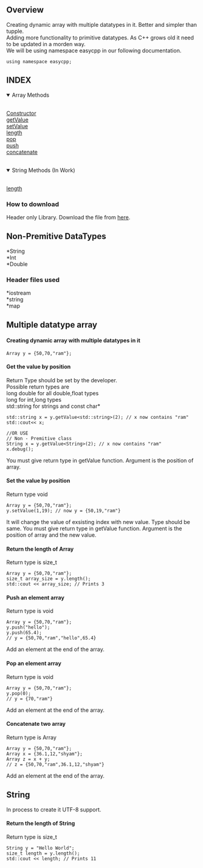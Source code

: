 ## Overview<br>
Creating dynamic array with multiple datatypes in it. Better and simpler than tupple.<br>
Adding more functionality to primitive datatypes. As C++ grows old it need to be updated in a morden way.<br>
We will be using namespace easycpp in our following documentation.

```
using namespace easycpp;
```

## INDEX

       
<details open>
<summary>Array Methods</summary>
<br>

   [Constructor](https://github.com/LUCIF680/easycpp#multiple-datatype-array)<br>
   [getValue](https://github.com/LUCIF680/easycpp#get-the-value-by-position)<br>
   [setValue](https://github.com/LUCIF680/easycpp#set-the-value-by-position)<br>
   [length](https://github.com/LUCIF680/easycpp#return-the-length-of-array)<br>
   [pop](https://github.com/LUCIF680/easycpp#pop-an-element-array)<br>
   [push](https://github.com/LUCIF680/easycpp#push-an-element-array)<br>
   [concatenate](https://github.com/LUCIF680/easycpp#concatenate-two-array)<br>
</details>
<br>
<details open>
<summary>String Methods (In Work)</summary>
<br>
       
   [length](https://github.com/LUCIF680/easycpp#return-the-length-of-string)<br>
</details>
       

### How to download 
Header only Library. Download the file from [here](https://lucif680.github.io/Nile/nile.h).
## Non-Premitive DataTypes
  *String<br>
  *Int<br>
  *Double<br>  

### Header files used
*iostream<br>
*string<br>
*map<br>

## Multiple datatype array 
#### Creating dynamic array with multiple datatypes in it
~~~
Array y = {50,70,"ram"};
~~~
#### Get the value by position
Return Type should be set by the developer.<br>
Possible return types are<br>
long double for all double,float types<br>
long for int,long types<br>
std::string for strings and const char*<br>
~~~
std::string x = y.getValue<std::string>(2); // x now contains "ram"
std::cout<< x;

//OR USE
// Non - Premitive class
String x = y.getValue<String>(2); // x now contains "ram"
x.debug();
~~~
You must give return type in getValue function. Argument is the position of array.

#### Set the value by position
Return type void
~~~
Array y = {50,70,"ram"};
y.setValue(1,19); // now y = {50,19,"ram"}
~~~
It will change the value of exsisting index with new value. Type should be same.
You must give return type in getValue function. Argument is the position of array and the new value.


#### Return the length of Array
Return type is size_t
~~~
Array y = {50,70,"ram"};
size_t array_size = y.length();
std::cout << array_size; // Prints 3
~~~

#### Push an element array
Return type is void
~~~
Array y = {50,70,"ram"};
y.push("hello");
y.push(65.4);
// y = {50,70,"ram","hello",65.4}
~~~
Add an element at the end of the array.

#### Pop an element array
Return type is void
~~~
Array y = {50,70,"ram"};
y.pop(0);
// y = {70,"ram"}
~~~
Add an element at the end of the array.

#### Concatenate two array
Return type is Array
~~~
Array y = {50,70,"ram"};
Array x = {36.1,12,"shyam"};
Array z = x + y;
// z = {50,70,"ram",36.1,12,"shyam"}
~~~
Add an element at the end of the array.


## String 
In process to create it UTF-8 support.

#### Return the length of String
Return type is size_t
~~~
String y = "Hello World";
size_t length = y.length();
std::cout << length; // Prints 11
~~~
